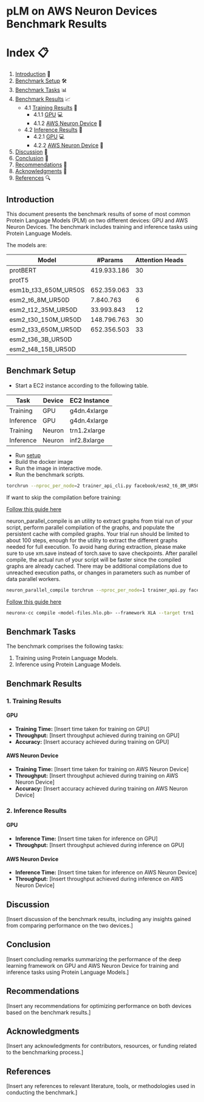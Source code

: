 # pLM on AWS Neuron Devices Benchmark Results

# Index 📋

1. [Introduction](#introduction) 📌
2. [Benchmark Setup](#benchmark-setup) 🛠️
3. [Benchmark Tasks](#benchmark-tasks) 📊
4. [Benchmark Results](#benchmark-results) 📈
    - 4.1 [Training Results](#training-results) 🚀
        - 4.1.1 [GPU](#gpu) 💻
        - 4.1.2 [AWS Neuron Device](#aws-neuron-device) 🧠
    - 4.2 [Inference Results](#inference-results) 🧠
        - 4.2.1 [GPU](#gpu-1) 💻
        - 4.2.2 [AWS Neuron Device](#aws-neuron-device-1) 🚀
5. [Discussion](#discussion) 💬
6. [Conclusion](#conclusion) 🎉
7. [Recommendations](#recommendations) 📝
8. [Acknowledgments](#acknowledgments) 🙏
9. [References](#references) 🔍

## Introduction
This document presents the benchmark results of some of most common Protein Language Models (PLM) on two different devices: GPU and AWS Neuron Devices. The benchmark includes training and inference tasks using Protein Language Models.

The models are:

| Model                	| #Params     	| Attention Heads 	|
|----------------------	|-------------	|-----------------	|
| protBERT             	| 419.933.186 	| 30              	|
| protT5               	|             	|                 	|
| esm1b_t33_650M_UR50S 	| 652.359.063 	| 33              	|
| esm2_t6_8M_UR50D     	| 7.840.763   	| 6               	|
| esm2_t12_35M_UR50D   	| 33.993.843  	| 12              	|
| esm2_t30_150M_UR50D  	| 148.796.763 	| 30              	|
| esm2_t33_650M_UR50D  	| 652.356.503 	| 33              	|
| esm2_t36_3B_UR50D    	|             	|                 	|
| esm2_t48_15B_UR50D   	|             	|                 	|

## Benchmark Setup
- Start a EC2 instance according to the following table.

| Task      | Device  | EC2 Instance  |
|-----------|---------|---------------|
| Training  | GPU     | g4dn.4xlarge   |
| Inference | GPU     | g4dn.4xlarge   |
| Training  | Neuron  | trn1.2xlarge  |
| Inference | Neuron  | inf2.8xlarge  |

- Run [setup](setup/configure_neuron.sh)
- Build the docker image
- Run the image in interactive mode.
- Run the benchmark scripts.

```bash
torchrun --nproc_per_node=2 trainer_api_cli.py facebook/esm2_t6_8M_UR50D --device neuron
```

If want to skip the compilation before training:

[Follow this guide here](https://awsdocs-neuron.readthedocs-hosted.com/en/latest/frameworks/torch/torch-neuronx/api-reference-guide/training/pytorch-neuron-parallel-compile.html)

neuron_parallel_compile is an utility to extract graphs from trial run of your script, perform parallel compilation of the graphs, and populate the persistent cache with compiled graphs. Your trial run should be limited to about 100 steps, enough for the utility to extract the different graphs needed for full execution.
To avoid hang during extraction, please make sure to use xm.save instead of torch.save to save checkpoints.
After parallel compile, the actual run of your script will be faster since the compiled graphs are already cached. There may be additional compilations due to unreached execution paths, or changes in parameters such as number of data parallel workers.

```bash
neuron_parallel_compile torchrun --nproc_per_node=1 trainer_api.py facebook/esm2_t6_8M_UR50D --device neuron --epochs 0.1 --seed 42 --neuron-cache-url s3://nicolas-loka-bucket/neuron/esm2_t6_8M_UR50D
```

[Follow this guide here](https://awsdocs-neuron.readthedocs-hosted.com/en/latest/compiler/neuronx-cc/api-reference-guide/neuron-compiler-cli-reference-guide.html#neuron-compiler-cli-reference-guide-neuronx-cc )
```bash
neuronx-cc compile <model-files.hlo.pb> --framework XLA --target trn1 --model-type transformer --auto-cast none --optlevel 2 --output esm.neff --verbose info
```


## Benchmark Tasks
The benchmark comprises the following tasks:
1. Training using Protein Language Models.
2. Inference using Protein Language Models.

## Benchmark Results

### 1. Training Results

#### GPU
- **Training Time:** [Insert time taken for training on GPU]
- **Throughput:** [Insert throughput achieved during training on GPU]
- **Accuracy:** [Insert accuracy achieved during training on GPU]

#### AWS Neuron Device
- **Training Time:** [Insert time taken for training on AWS Neuron Device]
- **Throughput:** [Insert throughput achieved during training on AWS Neuron Device]
- **Accuracy:** [Insert accuracy achieved during training on AWS Neuron Device]

### 2. Inference Results

#### GPU
- **Inference Time:** [Insert time taken for inference on GPU]
- **Throughput:** [Insert throughput achieved during inference on GPU]

#### AWS Neuron Device
- **Inference Time:** [Insert time taken for inference on AWS Neuron Device]
- **Throughput:** [Insert throughput achieved during inference on AWS Neuron Device]

## Discussion
[Insert discussion of the benchmark results, including any insights gained from comparing performance on the two devices.]

## Conclusion
[Insert concluding remarks summarizing the performance of the deep learning framework on GPU and AWS Neuron Device for training and inference tasks using Protein Language Models.]

## Recommendations
[Insert any recommendations for optimizing performance on both devices based on the benchmark results.]

## Acknowledgments
[Insert any acknowledgments for contributors, resources, or funding related to the benchmarking process.]

## References
[Insert any references to relevant literature, tools, or methodologies used in conducting the benchmark.]
